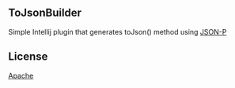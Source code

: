 ## ToJsonBuilder

Simple Intellij  plugin that generates toJson() method using <a href="https://javaee.github.io/jsonp/">JSON-P</a>

## License
<a href="http://www.apache.org/licenses/LICENSE-2.0">Apache<a>
